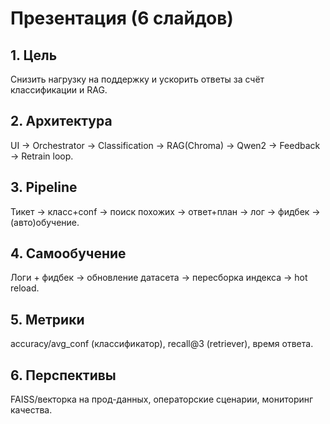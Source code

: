 # Презентация (6 слайдов)

## 1. Цель
Снизить нагрузку на поддержку и ускорить ответы за счёт классификации и RAG.

## 2. Архитектура
UI → Orchestrator → Classification → RAG(Chroma) → Qwen2 → Feedback → Retrain loop.

## 3. Pipeline
Тикет → класс+conf → поиск похожих → ответ+план → лог → фидбек → (авто)обучение.

## 4. Самообучение
Логи + фидбек → обновление датасета → пересборка индекса → hot reload.

## 5. Метрики
accuracy/avg_conf (классификатор), recall@3 (retriever), время ответа.

## 6. Перспективы
FAISS/векторка на прод-данных, операторские сценарии, мониторинг качества.
